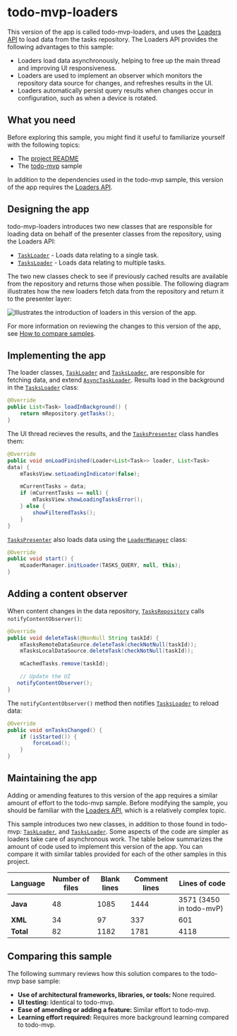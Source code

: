# todo-mvp-loaders

This version of the app is called todo-mvp-loaders, and uses the [Loaders API](https://developer.android.com/guide/components/loaders.html) to load data from the tasks repository. The Loaders API provides the following advantages to this sample:

 * Loaders load data asynchronously, helping to free up the main thread and improving UI responsiveness.
 * Loaders are used to implement an observer which monitors the repository data source for changes, and refreshes results in the UI.
 * Loaders automatically persist query results when changes occur in configuration, such as when a device is rotated.

## What you need

Before exploring this sample, you might find it useful to familiarize yourself with the following topics:

 * The [project README](https://github.com/googlesamples/android-architecture/tree/master)
 * The [todo-mvp](https://github.com/googlesamples/android-architecture/tree/todo-mvp) sample

In addition to the dependencies used in the todo-mvp sample, this version of the app requires the [Loaders API](https://developer.android.com/guide/components/loaders.html).

## Designing the app

todo-mvp-loaders introduces two new classes that are responsible for loading data on behalf of the presenter classes from the repository, using the Loaders API:

 * [`TaskLoader`](https://github.com/googlesamples/android-architecture/blob/todo-mvp-loaders/todoapp/app/src/main/java/com/example/android/architecture/blueprints/todoapp/data/source/TaskLoader.java) - Loads data relating to a single task.
 * [`TasksLoader`](https://github.com/googlesamples/android-architecture/blob/todo-mvp-loaders/todoapp/app/src/main/java/com/example/android/architecture/blueprints/todoapp/data/source/TasksLoader.java) - Loads data relating to multiple tasks.
 
The two new classes check to see if previously cached results are available from the repository and returns those when possible. The following diagram illustrates how the new loaders fetch data from the repository and return it to the presenter layer:

<img src="https://github.com/googlesamples/android-architecture/wiki/images/mvp-loaders.png" alt="Illustrates the introduction of loaders in this version of the app."/>

For more information on reviewing the changes to this version of the app, see [How to compare samples](https://github.com/googlesamples/android-architecture/wiki/How-to-compare-samples).

## Implementing the app

The loader classes, [`TaskLoader`](https://github.com/googlesamples/android-architecture/blob/todo-mvp-loaders/todoapp/app/src/main/java/com/example/android/architecture/blueprints/todoapp/data/source/TaskLoader.java) and [`TasksLoader`](https://github.com/googlesamples/android-architecture/blob/todo-mvp-loaders/todoapp/app/src/main/java/com/example/android/architecture/blueprints/todoapp/data/source/TasksLoader.java), are responsible for fetching data, and extend [`AsyncTaskLoader`](https://developer.android.com/reference/android/content/AsyncTaskLoader.html). Results load in the background in the [`TasksLoader`](https://github.com/googlesamples/android-architecture/blob/todo-mvp-loaders/todoapp/app/src/main/java/com/example/android/architecture/blueprints/todoapp/data/source/TasksLoader.java) class:

```java
@Override
public List<Task> loadInBackground() {
    return mRepository.getTasks();
}
```

The UI thread recieves the results, and the [`TasksPresenter`](https://github.com/googlesamples/android-architecture/blob/todo-mvp-loaders/todoapp/app/src/main/java/com/example/android/architecture/blueprints/todoapp/tasks/TasksPresenter.java) class handles them:

```java
@Override
public void onLoadFinished(Loader<List<Task>> loader, List<Task>
data) {
    mTasksView.setLoadingIndicator(false);

    mCurrentTasks = data;
    if (mCurrentTasks == null) {
        mTasksView.showLoadingTasksError();
    } else {
        showFilteredTasks();
    }
}
```

[`TasksPresenter`](https://github.com/googlesamples/android-architecture/blob/todo-mvp-loaders/todoapp/app/src/main/java/com/example/android/architecture/blueprints/todoapp/tasks/TasksPresenter.java) also loads data using the [`LoaderManager`](https://developer.android.com/reference/android/app/LoaderManager.html) class:

```java
@Override
public void start() {
    mLoaderManager.initLoader(TASKS_QUERY, null, this);
}
```

## Adding a content observer

When content changes in the data repository, [`TasksRepository`](https://github.com/googlesamples/android-architecture/blob/todo-mvp-loaders/todoapp/app/src/main/java/com/example/android/architecture/blueprints/todoapp/data/source/TasksRepository.java) calls `notifyContentObserver()`:

```java
@Override
public void deleteTask(@NonNull String taskId) {
    mTasksRemoteDataSource.deleteTask(checkNotNull(taskId));
    mTasksLocalDataSource.deleteTask(checkNotNull(taskId));

    mCachedTasks.remove(taskId);

    // Update the UI
   notifyContentObserver();
}
```

The `notifyContentObserver()` method then notifies [`TasksLoader`](https://github.com/googlesamples/android-architecture/blob/todo-mvp-loaders/todoapp/app/src/main/java/com/example/android/architecture/blueprints/todoapp/data/source/TasksLoader.java) to reload data:

```java
@Override
public void onTasksChanged() {
    if (isStarted()) {
        forceLoad();
    }
}
```

## Maintaining the app

Adding or amending features to this version of the app requires a similar amount of effort to the todo-mvp sample. Before modifying the sample, you should be familiar with the [Loaders API](https://developer.android.com/guide/components/loaders.html), which is a relatively complex topic.

This sample introduces two new classes, in addition to those found in todo-mvp: [`TaskLoader`](https://github.com/googlesamples/android-architecture/blob/todo-mvp-loaders/todoapp/app/src/main/java/com/example/android/architecture/blueprints/todoapp/data/source/TaskLoader.java), and [`TasksLoader`](https://github.com/googlesamples/android-architecture/blob/todo-mvp-loaders/todoapp/app/src/main/java/com/example/android/architecture/blueprints/todoapp/data/source/TasksLoader.java). Some aspects of the code are simpler as loaders take care of asynchronous work. The table below summarizes the amount of code used to implement this version of the app. You can compare it with similar tables provided for each of the other samples in this project.


| Language      | Number of files | Blank lines | Comment lines | Lines of code |
| ------------- | --------------- | ----------- | ------------- | ------------- |
| **Java**      |               48|         1085|           1444|           3571 (3450 in todo-mvP)|
| **XML**       |               34|           97|            337|            601|
| **Total**     |               82|         1182|           1781|           4118|


## Comparing this sample

The following summary reviews how this solution compares to the todo-mvp base sample:

 * <b>Use of architectural frameworks, libraries, or tools: </b>None required.
 * <b>UI testing: </b>Identical to todo-mvp.
 * <b>Ease of amending or adding a feature: </b>Similar effort to todo-mvp.
 * <b>Learning effort required: </b>Requires more background learning compared to todo-mvp.
